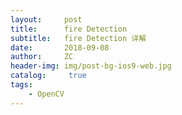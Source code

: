 ```yaml
---
layout:     post
title:      fire Detection
subtitle:   fire Detection 详解
date:       2018-09-08
author:     ZC
header-img: img/post-bg-ios9-web.jpg
catalog: 	 true
tags:
    - OpenCV
---
```

